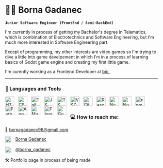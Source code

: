 # 👨‍💻 Borna Gadanec 

**`Junior Software Engineer (FrontEnd / Semi-BackEnd)`**

<p>I'm currently in process of getting my Bachelor's degree in Telematics, which is combination of Electrotechnics and Software Engineering, but I'm much more interested in Software Engineering part.</p>
<p>Except of programming, my other interests are video games so I'm trying to dive a little into game develpement in which I'm in a process of learning basics of Godot game engine and creating my first little game.</p>
<p>I'm curently working as a Frontend Developer at <a href="https://bid.agency/en">bid.</a></p>

---

### 🧰 Languages and Tools

<img align="left" alt="HTML" width="30px" style="padding-right:10px;" src="https://cdn.jsdelivr.net/gh/devicons/devicon/icons/html5/html5-plain.svg" />
<img align="left" alt="CSS" width="30px" style="padding-right:10px;" src="https://cdn.jsdelivr.net/gh/devicons/devicon/icons/css3/css3-plain.svg" />
<img align="left" alt="Tailwind" width="30px" style="padding-right:10px;" src="https://cdn.jsdelivr.net/gh/devicons/devicon@latest/icons/tailwindcss/tailwindcss-original.svg" />
<img align="left" alt="JS" width="30px" style="padding-right:10px;" src="https://cdn.jsdelivr.net/gh/devicons/devicon/icons/javascript/javascript-plain.svg" />
<img align="left" alt="TS" width="30px" style="padding-right:10px;" src="https://cdn.jsdelivr.net/gh/devicons/devicon/icons/typescript/typescript-plain.svg" />
<img align="left" alt="VSCode" width="30px" style="padding-right:10px;" src="https://cdn.jsdelivr.net/gh/devicons/devicon/icons/vscode/vscode-original.svg" />
<img align="left" alt="Git" width="30px" style="padding-right:10px;" src="https://cdn.jsdelivr.net/gh/devicons/devicon/icons/git/git-original.svg" />
<img align="left" alt="React" width="30px" style="padding-right:10px;" src="https://cdn.jsdelivr.net/gh/devicons/devicon/icons/react/react-original.svg" />
<img align="left" alt="NextJs" width="30px" style="padding-right:10px;" src="https://cdn.jsdelivr.net/gh/devicons/devicon/icons/nextjs/nextjs-line.svg" />
<img align="left" alt="Node" width="30px" style="padding-right:10px;" src="https://cdn.jsdelivr.net/gh/devicons/devicon/icons/nodejs/nodejs-original.svg" />
<img align="left" alt="npm" width="30px" style="padding-right:10px;" src="https://cdn.jsdelivr.net/gh/devicons/devicon/icons/npm/npm-original-wordmark.svg" />
<img align="left" alt="Python" width="30px" style="padding-right:10px;" src="https://cdn.jsdelivr.net/gh/devicons/devicon/icons/python/python-plain.svg" />
<img align="left" alt="Appwrite" width="30px" style="padding-right:10px;" src="https://cdn.jsdelivr.net/gh/devicons/devicon/icons/appwrite/appwrite-original.svg" />
<img align="left" alt="MySQL" width="30px" style="padding-right:10px;" src="https://cdn.jsdelivr.net/gh/devicons/devicon/icons/mysql/mysql-plain-wordmark.svg" />
<img align="left" alt="Figma" width="30px" style="padding-right:10px;" src="https://cdn.jsdelivr.net/gh/devicons/devicon/icons/figma/figma-original.svg" />
<img align="left" alt="Godot" width="30px" style="padding-right:10px;" src="https://cdn.jsdelivr.net/gh/devicons/devicon/icons/godot/godot-original.svg" />
</br>

#

### 💻 How to reach me:
<p>
📧  
<a href="mailto:bornagadanec98@gmail.com">bornagadanec98@gmail.com</a>
</p>
<p>
  <img align="center" width="20px" style="padding-right:10px;" src="https://cdn.jsdelivr.net/gh/devicons/devicon/icons/facebook/facebook-plain.svg" />
  <a href="https://www.facebook.com/borna.gadanec/">Borna Gadanec</a>
</p>
<p>
  <img align="center" width="20px" style="padding-right:10px;" src="https://cdn.jsdelivr.net/gh/devicons/devicon/icons/twitter/twitter-original.svg" />
  <a href="https://twitter.com/borna_gadanec">@borna_gadanec</a>
</p>
<p>🛠 Portfolio page in process of being made</p>

#

<!--
**SparklingBalz/SparklingBalz** is a ✨ _special_ ✨ repository because its `README.md` (this file) appears on your GitHub profile.

Here are some ideas to get you started:

- 🔭 I’m currently working on ...
- 🌱 I’m currently learning ...
- 👯 I’m looking to collaborate on ...
- 🤔 I’m looking for help with ...
- 💬 Ask me about ...
- 📫 How to reach me: ...
- 😄 Pronouns: ...
- ⚡ Fun fact: ...
-->
